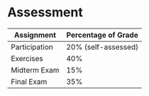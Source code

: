 # Assessment

| Assignment    | Percentage of Grade      |
| ------------- | ------------------------ |
| Participation | 20%      (self-assessed) |
| Exercises     | 40%                      |
| Midterm Exam  | 15%                      |
| Final Exam    | 35%                      |
